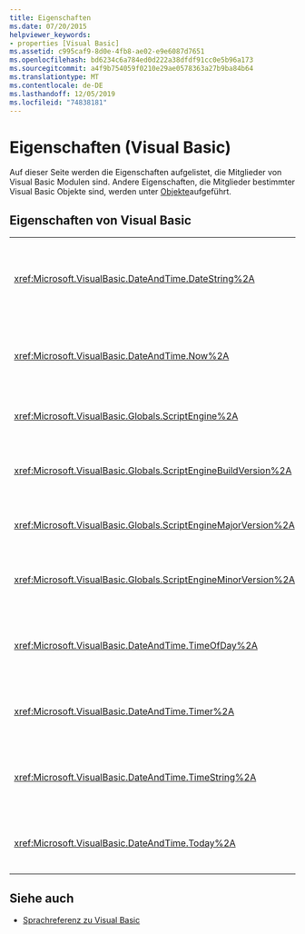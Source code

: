 ```yaml
---
title: Eigenschaften
ms.date: 07/20/2015
helpviewer_keywords:
- properties [Visual Basic]
ms.assetid: c995caf9-8d0e-4fb8-ae02-e9e6087d7651
ms.openlocfilehash: bd6234c6a784ed0d222a38dfdf91cc0e5b96a173
ms.sourcegitcommit: a4f9b754059f0210e29ae0578363a27b9ba84b64
ms.translationtype: MT
ms.contentlocale: de-DE
ms.lasthandoff: 12/05/2019
ms.locfileid: "74838181"
---
```

# <a name="properties-visual-basic"></a>Eigenschaften (Visual Basic)

Auf dieser Seite werden die Eigenschaften aufgelistet, die Mitglieder von Visual Basic Modulen sind. Andere Eigenschaften, die Mitglieder bestimmter Visual Basic Objekte sind, werden unter [Objekte](../../visual-basic/language-reference/objects/index.md)aufgeführt.  
  
## <a name="visual-basic-properties"></a>Eigenschaften von Visual Basic  
  
|||  
|---|---|  
|<xref:Microsoft.VisualBasic.DateAndTime.DateString%2A>|Gibt einen `String`-Wert zurück bzw. legt einen String-Wert fest, der das aktuelle Datum gemäß den Systemeinstellungen angibt.|  
|<xref:Microsoft.VisualBasic.DateAndTime.Now%2A>|Gibt einen `Date`-Wert zurück, der das aktuelle Datum und die aktuelle Uhrzeit gemäß der Systemeinstellung enthält.|  
|<xref:Microsoft.VisualBasic.Globals.ScriptEngine%2A>|Gibt einen `String` zurück, der die derzeit verwendete Laufzeit darstellt.|  
|<xref:Microsoft.VisualBasic.Globals.ScriptEngineBuildVersion%2A>|Gibt einen `Integer`-Wert zurück, der die Buildversionsnummer der aktuellen Laufzeit enthält.|  
|<xref:Microsoft.VisualBasic.Globals.ScriptEngineMajorVersion%2A>|Gibt `Integer` mit der Hauptversionsnummer der aktuellen Laufzeit zurück.|  
|<xref:Microsoft.VisualBasic.Globals.ScriptEngineMinorVersion%2A>|Gibt einen `Integer`-Wert zurück, der die Nebenversionsnummer der aktuellen Laufzeit enthält.|  
|<xref:Microsoft.VisualBasic.DateAndTime.TimeOfDay%2A>|Gibt einen `Date`-Wert zurück, der die aktuelle Tageszeit gemäß Ihrem System enthält, oder legt diesen fest.|  
|<xref:Microsoft.VisualBasic.DateAndTime.Timer%2A>|Gibt einen `Double`-Wert zurück, der die Anzahl der seit Mitternacht verstrichenen Sekunden darstellt.|  
|<xref:Microsoft.VisualBasic.DateAndTime.TimeString%2A>|Gibt einen `String`-Wert zurück, der die aktuelle Uhrzeit gemäß der Systemeinstellung angibt, oder legt diesen fest.|  
|<xref:Microsoft.VisualBasic.DateAndTime.Today%2A>|Gibt einen `Date`-Wert zurück, der das aktuelle Datum gemäß Ihrem System enthält, oder legt diesen fest.|  
  
## <a name="see-also"></a>Siehe auch

- [Sprachreferenz zu Visual Basic](../../visual-basic/language-reference/index.md)

